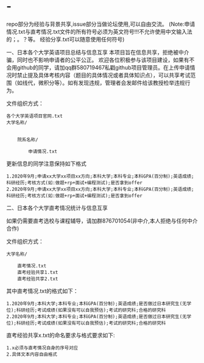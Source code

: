 # -
repo部分为经验与背景共享,issue部分当做论坛使用,可以自由交流。
(Note:申请情况.txt与直考情况.txt文件的所有符号必须为英文符号!!!不允许使用中文输入法的；。？等。
      经验分享.txt可以随意使用任何符号)

一、日本各个大学英语项目总结与信息互享
本项目旨在信息共享，拒绝被中介骗，同时也不影响申请者的公平公正。
欢迎各位积极参与该项目建设，如果有不会用github的同学，请加qq群580719467私戳github项目管理员。在上传申请情况时禁止提及具体考核内容（题目的具体情况或者具体知识点），可以共享考试范围（如线代，微积分等）。如有发现违规，管理者会发邮件给该教授检举违规行为。

文件组织方式：

	各个大学英语项目官网.txt
	大学名称/
		
	
		院系名称/
	
			申请情况.txt
			
			
			
更新信息的同学注意保持如下格式

	1.2020年9月;申请xx大学xx项目xx方向;本科大学;本科专业;本科GPA(百分制);英语成绩;科研经历;考核方式(如:做题+rp+面试+编程测试);是否拿到offer
	2.2020年9月;申请xx大学xx项目xx方向;本科大学;本科专业;本科GPA(百分制);英语成绩;科研经历;考核方式(如:做题+rp+面试+编程测试);是否拿到offer


二、日本各个大学直考情况统计与信息互享

如果仍需要直考选校与课程辅导，请加群876701054(非中介,本人拒绝与任何中介合作)

文件组织方式：

	大学名称/
		
		直考情况.txt
		直考经验共享1.txt
		直考经验共享2.txt

其中直考情况.txt的格式如下：
	
	1.2020年9月;本科大学;本科专业;本科GPA(百分制);英语成绩;是否做过日本研究生(无学位);科研经历;考试成绩(如果没有可以自我预估);考试的研究科;合格的研究科
	2.2020年9月;本科大学;本科专业;本科GPA(百分制);英语成绩;是否做过日本研究生(无学位);科研经历;考试成绩(如果没有可以自我预估);考试的研究科;合格的研究科
	
直考经验共享x.txt的命名要求与格式要求如下:

	1.x必须与直考情况自身的序号对应
	2.具体文本内容自由格式
	
